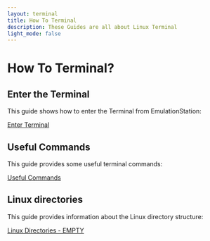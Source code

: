 ```yaml
---
layout: terminal
title: How To Terminal
description: These Guides are all about Linux Terminal
light_mode: false
---
```


# How To Terminal?

## Enter the Terminal
This guide shows how to enter the Terminal from EmulationStation:

[Enter Terminal](/terminal/enter.md)

## Useful Commands
This guide provides some useful terminal commands:

[Useful Commands](/terminal/commands.md)

## Linux directories
This guide provides information about the Linux directory structure:

[Linux Directories - EMPTY](/terminal/directories.md)
